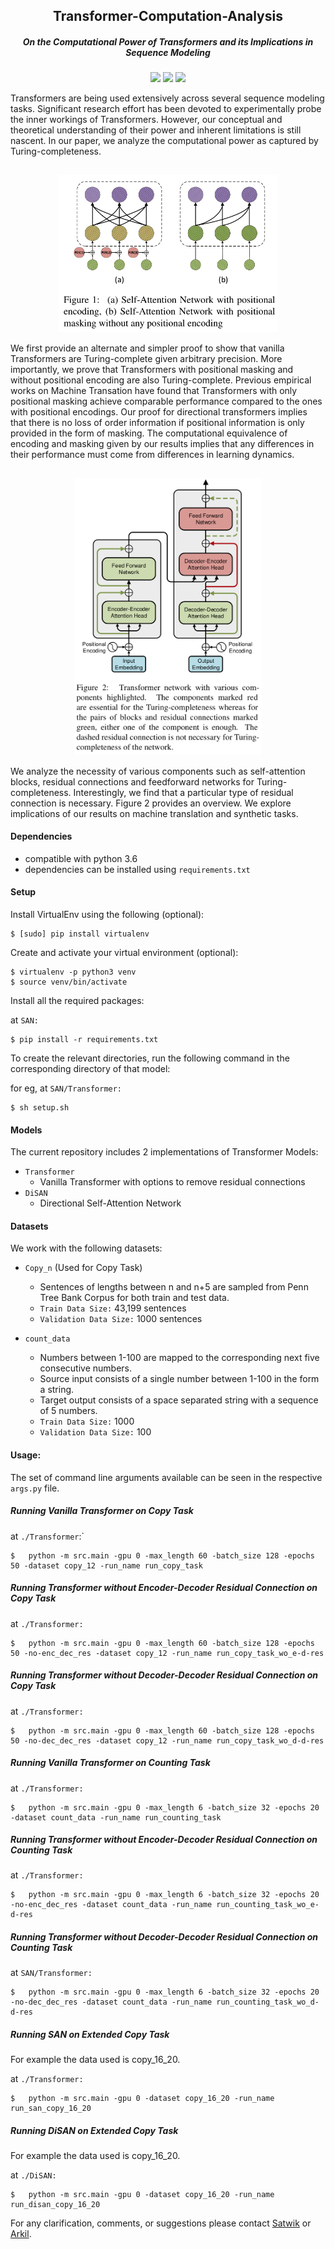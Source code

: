 <h2 align="center">
  Transformer-Computation-Analysis
</h2>
<h5 align="center"> On the Computational Power of Transformers and its Implications in Sequence Modeling</h5>


<p align="center">
  <a href="https://www.conll.org/2020"><img src="https://img.shields.io/badge/CoNLL-2020-blue"></a>
  <a href="https://arxiv.org/abs/2006.09286"><img src="http://img.shields.io/badge/Paper-PDF-red.svg"></a>
  <a href="https://github.com/satwik77/Transformer-Computation-Analysis/blob/main/LICENSE">
    <img src="https://img.shields.io/badge/License-MIT-green">
  </a>
</p>


Transformers are being used extensively across several sequence modeling tasks. Significant research effort has been devoted to experimentally probe the inner workings of Transformers. However, our conceptual and theoretical understanding of their power and inherent limitations is still nascent. In our paper, we analyze the computational power as captured by Turing-completeness. 

<h2 align="center">
  <img align="center"  src="./images/trans-maskx.png" alt="..." width="350">
</h2>

We first provide an alternate and simpler proof to show that vanilla Transformers are Turing-complete given arbitrary precision. More importantly, we prove that Transformers with positional masking and without positional encoding are also Turing-complete. Previous empirical works on Machine Transation have found that Transformers with only positional masking achieve comparable performance compared to the ones with positional encodings. Our proof for directional transformers implies that there is no loss of order information if positional information is only provided in the form of masking. The computational equivalence of encoding and masking given by our results implies that any differences in their performance must come from differences in learning dynamics. 



<h2 align="center">
  <img align="center"  src="./images/transx.png" alt="..." width="300">
</h2>
We analyze the necessity of various components such as self-attention blocks, residual connections and feedforward networks for Turing-completeness. Interestingly, we find that a particular type of residual connection is necessary. Figure 2 provides an overview. We explore implications of our results on machine translation and synthetic tasks.



#### Dependencies

- compatible with python 3.6
- dependencies can be installed using `requirements.txt`

#### Setup

Install VirtualEnv using the following (optional):

```shell
$ [sudo] pip install virtualenv
```

Create and activate your virtual environment (optional):

```shell
$ virtualenv -p python3 venv
$ source venv/bin/activate
```

Install all the required packages:

at `SAN:`

```shell
$ pip install -r requirements.txt
```

To create the relevant directories, run the following command in the corresponding directory of that model:

for eg, at `SAN/Transformer:`

```shell
$ sh setup.sh
```

#### Models

The current repository includes 2 implementations of Transformer Models:

- `Transformer`
  - Vanilla Transformer with options to remove residual connections
- `DiSAN`
  - Directional Self-Attention Network

#### Datasets

We work with the following datasets:

- `Copy_n` (Used for Copy Task)

  - Sentences  of lengths between n and n+5 are sampled from Penn Tree Bank Corpus for both train and test data.
  - `Train Data Size:` 43,199 sentences
  - `Validation Data Size:` 1000 sentences

- `count_data`

  - Numbers between 1-100 are mapped to the corresponding next five consecutive numbers.
  - Source input consists of a single number between 1-100 in the form a string.
  - Target output consists of a space separated string with a sequence of 5 numbers. 
  - `Train Data Size:` 1000
  - `Validation Data Size:` 100

  

#### Usage:

The set of command line arguments available can be seen in the respective `args.py` file.

##### Running Vanilla Transformer on Copy Task

at `./Transformer`:`

```
$	python -m src.main -gpu 0 -max_length 60 -batch_size 128 -epochs 50 -dataset copy_12 -run_name run_copy_task
```

##### Running Transformer without Encoder-Decoder Residual Connection on Copy Task

at `./Transformer:`

```
$	python -m src.main -gpu 0 -max_length 60 -batch_size 128 -epochs 50 -no-enc_dec_res -dataset copy_12 -run_name run_copy_task_wo_e-d-res
```

##### Running Transformer without Decoder-Decoder Residual Connection on Copy Task

at `./Transformer:`

```
$	python -m src.main -gpu 0 -max_length 60 -batch_size 128 -epochs 50 -no-dec_dec_res -dataset copy_12 -run_name run_copy_task_wo_d-d-res
```

##### Running Vanilla Transformer on Counting Task

at `./Transformer:`

```
$	python -m src.main -gpu 0 -max_length 6 -batch_size 32 -epochs 20 -dataset count_data -run_name run_counting_task
```

##### Running Transformer without Encoder-Decoder Residual Connection on Counting Task

at `./Transformer:`

```
$	python -m src.main -gpu 0 -max_length 6 -batch_size 32 -epochs 20 -no-enc_dec_res -dataset count_data -run_name run_counting_task_wo_e-d-res
```

##### Running Transformer without Decoder-Decoder Residual Connection on Counting Task

at `SAN/Transformer:`

```
$	python -m src.main -gpu 0 -max_length 6 -batch_size 32 -epochs 20 -no-dec_dec_res -dataset count_data -run_name run_counting_task_wo_d-d-res
```

##### Running SAN on Extended Copy Task

For example the data used is copy_16_20.

at `./Transformer:`

```
$	python -m src.main -gpu 0 -dataset copy_16_20 -run_name run_san_copy_16_20
```

##### Running DiSAN on Extended Copy Task

For example the data used is copy_16_20.

at `./DiSAN:`

```
$	python -m src.main -gpu 0 -dataset copy_16_20 -run_name run_disan_copy_16_20
```



For any clarification, comments, or suggestions please contact [Satwik](https://satwikb.com/) or [Arkil](http://arkilpatel.github.io/).